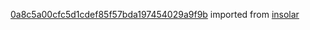 [0a8c5a00cfc5d1cdef85f57bda197454029a9f9b](https://github.com/insolar/insolar/commit/0a8c5a00cfc5d1cdef85f57bda197454029a9f9b) imported from [insolar](https://github.com/insolar/insolar)
